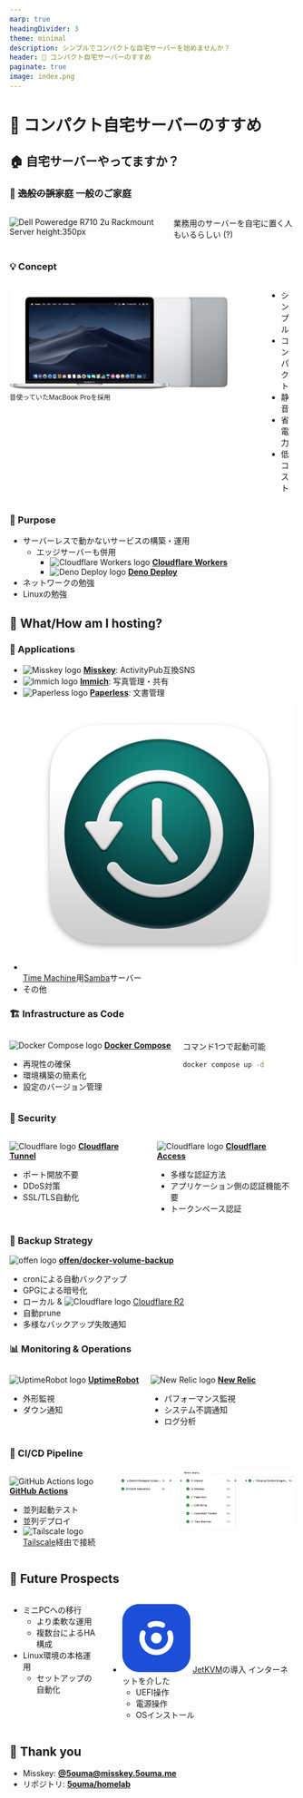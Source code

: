 ```yaml
---
marp: true
headingDivider: 3
theme: minimal
description: シンプルでコンパクトな自宅サーバーを始めませんか？
header: 💾 コンパクト自宅サーバーのすすめ
paginate: true
image: index.png
---
```


# 💾 コンパクト自宅サーバーのすすめ

<!--
_header: ""
_footer: Souma (@5ouma)
_paginate: false
-->

<!--
コンパクト自宅サーバーのすすめというタイトルでお話しさせていただきます。
-->

## 🏠 自宅サーバーやってますか？

<!--
_footer: ""
_paginate: false
-->

<!--
突然ですが、みなさん自宅サーバーやってますか？
-->

### 🏢 ~~逸般の誤家庭~~ 一般のご家庭

<!-- footer: 🏠 自宅サーバーやってますか？ -->

<div class="columns">

![Dell Poweredge R710 2u Rackmount Server height:350px](https://5.imimg.com/data5/ANDROID/Default/2023/10/351616603/LR/OD/QY/121388508/product-jpeg-1000x1000.jpg)

業務用のサーバーを自宅に置く人もいるらしい (?)

</div>

<!--
世の中には、逸脱した誤った家庭と書いて「いっぱんのごかてい」と読まれる人たちが居ます。
業務で用いるような機材をオークションで落札して、本格運用する人たちを指す言葉です。
今回は"general household"の方の「いっぱんのごかてい」についてです。
-->

### 💡 Concept

<div class="columns">

![MacBook Pro width:700px](./images/macbook-pro-2018-13in.png)
<small>昔使っていたMacBook Proを採用</small>

- シンプル
- コンパクト
- 静音
- 省電力
- 低コスト

</div>

<!--
コンセプトは…です。

お古のMacBookを使って運用しています。
バッテリーのついているラップトップは若干怖いので、リプレースしたいです。
-->

### 🎯 Purpose

- サーバーレスで動かないサービスの構築・運用
  - エッジサーバーも併用
    - ![Cloudflare Workers logo] **[Cloudflare Workers]**
    - ![Deno Deploy logo] **[Deno Deploy]**
- ネットワークの勉強
- Linuxの勉強

[Cloudflare Workers]: https://workers.cloudflare.com
[Cloudflare Workers logo]: https://workers.cloudflare.com/logo.svg
[Deno Deploy]: https://deno.com/deploy
[Deno Deploy logo]: https://github.com/denoland.png

<!--
目的は…です。

個人サイト等はCloudflare WorkersやDeno Deployにホストしています。
ただ、データベースを使ったり、常に起動しておく必要のあるサービスは、なかなかエッジサーバーでは運用できません。
そのため、自宅サーバーと使い分けています。

他にも…といった理由があります。
-->

## 🚀 What/How am I hosting?

<!--
_footer: ""
_paginate: false
-->

<!--
実際に何をどのようにホストしているかについてお話しします。
-->

### 📲 Applications

<!-- footer: 🚀 What/How am I hosting? -->

- ![Misskey logo] **[Misskey]**: ActivityPub互換SNS
- ![Immich logo] **[Immich]**: 写真管理・共有
- ![Paperless logo] **[Paperless]**: 文書管理
- ![Time Machine logo] [Time Machine]用[Samba]サーバー
- その他

[Misskey]: https://misskey-hub.net
[Misskey logo]: https://assets.misskey-hub.net/public/icon.png
[Immich]: https://immich.app
[Immich logo]: https://immich.app/img/immich-logo.svg
[Paperless]: https://paperless-ngx.com
[Paperless logo]: https://raw.githubusercontent.com/paperless-ngx/paperless-ngx/main/src-ui/src/assets/logo-notext.svg
[Time Machine]: https://support.apple.com/104984
[Time Machine logo]: ./images/time-machine.png
[Samba]: https://github.com/mbentley/docker-timemachine

<!--
MisskeyはMastodonよりも機能が豊富で、日本人によって開発されています。
Twitter騒動の時に話題になりましたが、自分でサーバーを立てることが可能です。

ImmichはGoogle Photosの代替というと分かりやすいと思います。
-->

### 🏗️ Infrastructure as Code

<div class="columns">

<div>

![Docker Compose logo] **[Docker Compose]**

- 再現性の確保
- 環境構築の簡素化
- 設定のバージョン管理

</div>

<div>

コマンド1つで起動可能

```sh
docker compose up -d
```

</div>

</div>

[Docker Compose]: https://docs.docker.com/compose
[Docker Compose logo]: https://raw.githubusercontent.com/docker/compose/main/logo.png

<!--
IaCはDocker Composeを使っています。
…のようなメリットがあります。

リモートもTerraformで構築できるようにしたいです。
-->

### 🔐 Security

<div class="columns">

<div>

![Cloudflare logo] **[Cloudflare Tunnel]**

- ポート開放不要
- DDoS対策
- SSL/TLS自動化

</div>

<div>

![Cloudflare logo] **[Cloudflare Access]**

- 多様な認証方法
- アプリケーション側の認証機能不要
- トークンベース認証

</div>

</div>

[Cloudflare Tunnel]: https://developers.cloudflare.com/cloudflare-one/connections/connect-networks
[Cloudflare Access]: https://www.cloudflare.com/zero-trust/products/access
[Cloudflare logo]: https://www.svgrepo.com/show/353564/cloudflare.svg
<!--
セキュリティー周りはCloudflareという巨人の肩に乗っかりましょう。

…

リクエストヘッダーにトークンを付けることで、スマホのアプリからでもバイパスしてアクセスすることができます。
-->

### 💽 Backup Strategy

![offen logo] **[offen/docker-volume-backup]**

- cronによる自動バックアップ
- GPGによる暗号化
- ローカル & ![Cloudflare logo] [Cloudflare R2]
- 自動prune
- 多様なバックアップ失敗通知

[offen/docker-volume-backup]: https://github.com/offen/docker-volume-backup
[offen logo]: https://offen.github.io/press-kit/avatars/avatar-OS-header.svg
[Cloudflare R2]: https://www.cloudflare.com/developer-platform/products/r2

<!--
…

一定の期間外のファイルは自動的に削除してくれます。
何らかの理由でバックアップが失敗しても、通知してくれるので安心です。

MisskeyのファイルはR2に保存しているので、バックアップの必要はありません。
-->

### 📊 Monitoring & Operations

<div class="columns">

<div>

![UptimeRobot logo] **[UptimeRobot]**

- 外形監視
- ダウン通知

</div>

<div>

![New Relic logo] **[New Relic]**

- パフォーマンス監視
- システム不調通知
- ログ分析

</div>

</div>

[UptimeRobot]: https://uptimerobot.com
[UptimeRobot logo]: https://cdn.jsdelivr.net/gh/homarr-labs/dashboard-icons/svg/uptimerobot.svg
[New Relic]: https://newrelic.com
[New Relic logo]: https://companieslogo.com/img/orig/NEWR-973d0528.svg

### 🔄 CI/CD Pipeline

<div class="columns">

<div>

![GitHub Actions logo] **[GitHub Actions]**

- 並列起動テスト
- 並列デプロイ
- ![Tailscale logo] [Tailscale]経由で接続

</div>

<picture>
  <source
    srcset="./images/deploy-light.png"
    media="(prefers-color-scheme: light)"
  />
  <source
    srcset="./images/deploy-dark.png"
    media="(prefers-color-scheme: dark)"
  />
  <img width=500px alt="header" src="./images/deploy-light.png" />
</picture>

</div>

[GitHub Actions]: https://github.com/features/actions
[GitHub Actions logo]: https://github.com/actions-user.png
[Tailscale]: https://tailscale.com
[Tailscale logo]: https://github.com/tailscale.png

<!--
並列で実行しているので、ホストするサービスが増えても実行時間は伸びずに済みます。
-->

## 📡 Future Prospects

<!--
footer: ""
_paginate: false
-->

<div class="columns">

<div>

- ミニPCへの移行
  - より柔軟な運用
  - 複数台によるHA構成
- Linux環境の本格運用
  - セットアップの自動化

</div>

<div>

- ![JetKVM logo] [JetKVM]の導入
  インターネットを介した
  - UEFI操作
  - 電源操作
  - OSインストール

</div>

</div>

[JetKVM logo]: https://raw.githubusercontent.com/jetkvm/website/main/public/favicon.png
[JetKVM]: https://jetkvm.com

<!--
今後の展望として、…

中華製ミニPCを安く調達できるので、良い選択肢だと思っています。
IP KVMを使って完全ヘッドレスな環境を構築したいです。
-->

## 🎉 Thank you

<!--
_header: ""
_footer: Souma (@5ouma)
_paginate: false
-->

- Misskey: [**@5ouma@misskey.5ouma.me**](https://misskey.5ouma.me/@5ouma)
- リポジトリ: [**5ouma/homelab**](https://github.com/5ouma/homelab)

<!--
ご清聴ありがとうございました。
話に出たMisskeyのサーバーとGitHubのリポジトリは以下です。
-->
